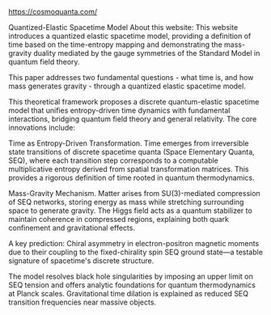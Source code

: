 https://cosmoquanta.com/

Quantized-Elastic Spacetime Model
About this website: This website introduces a quantized elastic spacetime model, providing a definition of time based on the time-entropy mapping and demonstrating the mass-gravity duality mediated by the gauge symmetries of the Standard Model in quantum field theory.

This paper addresses two fundamental questions - what time is, and how mass generates gravity - through a quantized elastic spacetime model.

This theoretical framework proposes a discrete quantum-elastic spacetime model that unifies entropy-driven time dynamics with fundamental interactions, bridging quantum field theory and general relativity. The core innovations include:

Time as Entropy-Driven Transformation. Time emerges from irreversible state transitions of discrete spacetime quanta (Space Elementary Quanta, SEQ), where each transition step corresponds to a computable multiplicative entropy derived from spatial transformation matrices. This provides a rigorous definition of time rooted in quantum thermodynamics.

Mass-Gravity Mechanism. Matter arises from SU(3)-mediated compression of SEQ networks, storing energy as mass while stretching surrounding space to generate gravity. The Higgs field acts as a quantum stabilizer to maintain coherence in compressed regions, explaining both quark confinement and gravitational effects.

A key prediction: Chiral asymmetry in electron-positron magnetic moments due to their coupling to the fixed-chirality spin SEQ ground state—a testable signature of spacetime's discrete structure.

The model resolves black hole singularities by imposing an upper limit on SEQ tension and offers analytic foundations for quantum thermodynamics at Planck scales. Gravitational time dilation is explained as reduced SEQ transition frequencies near massive objects.
